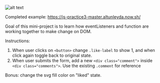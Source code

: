 ![alt text](https://blog.wunnle.com/u/Annotation%202019-04-19%20121201.jpg "social-network-post")

Completed example: https://js-practice3-master.altunleyda.now.sh/

Goal of this mini-project is to learn how eventListeners and function are working together to make change on DOM. 

Instructions: 

1. When user clicks on `<button>` change `.like-label` to show 1, and when click again toggle back to original state. 
2. When user submits the form, add a new `<div class="comment">` inside `<div class="comments">`. Use the existing `.comment` for reference

Bonus: change the svg fill color on "liked" state.
